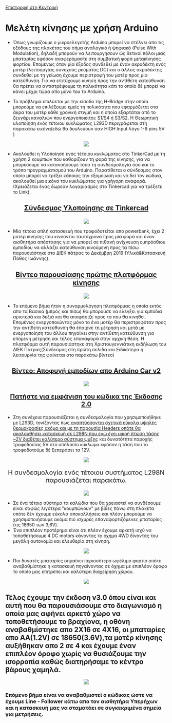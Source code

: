 [Επιστροφή στη Κεντρική](../readme.md)

# Μελέτη κίνησης με χρήση Arduino

- Όπως γνωρίζουμε ο μικροελεγκτής Arduino μπορεί να στέλνει απο τις εξόδους της πλακέτας του σήμα αναλογικό ή ψηφιακό (Pulse With Modulation), δηλαδή μπορούν να λειτουργήσουν ώς θετικοί πόλοι μιας μπαταρίας εφόσον αναφερόμαστε στη συμβατική φορά μετακίνησης φορτίου. Επομένως όταν μία έξοδος συνδεθεί με έναν ακροδέκτη ενός μοτέρ (λειτουργίας συνεχούς ρεύματος DC) και ο άλλος ακροδέκτης συνδεθεί με τη γείωση έχουμε περιστροφή του μοτέρ προς μία κατεύθυνση. Για να επιτύχουμε κίνηση προς την αντίθετη κατεύθυνση θα πρέπει να αντιστρέψουμε τη πολικότητα κάτι το οποίο δέ μπορεί να κάνει μέχρι τώρα απο μόνο του το Arduino.

- Το πρόβλημα επιλύεται με την είσοδο της H-Bridge στην οποία μπορούμε να επιλέξουμε εμείς τη πολικότητα που εφαρμόζεται στα άκρα του μοτέρ κάθε χρονική στιγμή και η οποία εξαρτάται από το ζευγάρι καναλιών που ενεργοποιείται: S1/S4 ή S3/S2. Η Θεωρητική υλοποίηση ενός τέτοιου κυκλώματος L293D περιγράφεται στη παρακάτω εικόνα(εδώ θα δουλεύουν σαν HIGH Input λόγο 1-9 pins 5V )

<p align="center"> <img src="L293D Theory.jpg"> 

- Ακολουθεί η Υλοποίηση ενός τέτοιου κυκλώματος στο TinkerCad με τη χρήση 2 κουμπιών που καθορίζουν τη φορά της κίνησης, για να μπορέσουμε να κατανοήσουμε τόσο τη συνδεσμολογία όσο και το τρόπο προγραμματισμού του Arduino. Παρατίθεται o σύνδεσμος στον οποίο μπορεί να τρέξει κάποιος την εξομοίωση και να δεί τον κώδικα, ακολουθεί μια εικόνα του κυκλώματος για γρήγορη αναφορά.(Χρειάζεται ένας δωρεάν λογαριασμός στο Tinkercad για να τρέξετε το Link).

## <p align="center" > [Σύνδεσμος Υλοποίησης σε Tinkercad](https://www.tinkercad.com/embed/g3JbT8yw19p)
<p align="center"> <img src="2Motors.jpg"> </p>

- Μία τέτοια απλή κατασκευή που τροφοδοτείται απο powerbank, έχει 2 μοτέρ κίνησης που κινούνται ταυτόχρονα προς μία φορά και έναν αισθητήρα απόστασης για να μπορεί σε πιθανή ανίχνευση εμπρόσθιου εμποδίου να αλλάζει κατεύθυνση κινούμενη προς τα πίσω παρουσιάστηκε στο ΔΙΕΚ πάτρας το Δεκέμβρη 2019 (Υλικά&Κατασκευή Πόθος Ιωάννης).

## <p align="center" > [Βίντεο παρουσίασης πρώτης πλατφόρμας κίνησης](https://www.facebook.com/watch/?v=739530876530282) </p>
<p align="center"> <img src="Car V1.jpg"> 


- Το επόμενο βήμα ήταν η συναρμολόγηση πλατφόρμας η οποία εκτός απο τα Βασικά (μπρός και πίσω) θα μπορούσε να ελέγξει για εμπόδια αριστερά και δεξιά και θα αποφάσιζε προς τα που θα κινηθεί. Επομένως ενεργοποιώντας μόνο το ένα μοτέρ θα περιστρεφόταν προς την αντίθετη κατεύθυνση θα έπαιρνε τη μέτρηση και μετά με ενεργοποίηση του άλλου πηγαίνει στην αντίθετη κατεύθυνση για επόμενη μέτρηση και τέλος επαναφορά στην αρχική θέση.
Η πλατφόρμα αυτή παρουσιάστηκε στη Χριστουγεννιάτικη εκδήλωση του ΔΙΕΚ Πάτρας(Σύνδεσμος στη πρώτη σελίδα και Ειδικότερα η λειτουργία της φαίνεται στο παρακάτω βίντεο)

## <p align="center" style="font-size:20px"> [Βίντεο: Αποφυγή εμποδίων απο Arduino Car v2 ](https://www.youtube.com/watch?v=sYD2LIY47uA) </p>
<p align="center"> <img src="Car V2.jpg"> 
<a href="CarV2.txt"><b><p align="center" style="font-size:20px">Πατήστε για εμφάνιση του κώδικα της Έκδοσης 2.0</p></b></a> 

- Στη συνέχεια παρουσιάζεται η συνδεσμολογία που χρησιμοποιήθηκε με L293D, τονίζοντας πως<u> αναπτύσσονται σχετικά εύκολα υψηλές θερμοκρασίες ακόμα και με τη παρουσία Headers οπότε θα ακολουθήσει κατασκευή σε L298N που ενώ έχει μικρή πτώση τάσης ~2V διαθέτει καλύτερο σύστημα ψύξης</u> και δυνατότητα παροχής τροφοδοσίας 5V στο υπόλοιπο κύκλωμα εφόσον η τάση που το τροφοδοτούμε δέ ξεπεράσει τα 12V.

<p align="center"> <img src="L293D Setup.jpg"> </p>
<p align="center" style="font-size:20px">Η συνδεσμολογία ενός τέτοιου συστήματος L298N παρουσιάζεται παρακάτω.</p>
<p align="center"> <img src="L298N Setup.jpg"> 

- Σε ένα τέτοιο σύστημα τα καλώδια που θα χρειαστεί να συνδέσουμε είναι σαφώς λιγότερα  "κουμπώνουν" με βίδες πάνω στη πλακέτα οπότε δέν έχουμε εύκολα αποκολλήσεις και πλέον μπορούμε να χρησιμοποιήσουμε ακόμα πιο ισχυρές επαναφορτιζόμενες μπαταρίες (τις 18650 των 3,6V). 
 - Ένα επιπλέον προτέρημα είναι ότι πλέον έχουμε αρκετή ισχύ να τοποθετήσουμε 4 DC motors κάνοντας το όχημα 4WD δίνοντάς του μεγάλη αυτονομία και ελευθερία στη κίνηση.
<p align="center"> <img src="Car V3.1.jpg"> </p> 


- Πιο δυνατές μπαταρίες σημαίνει περισσότερο ωφέλιμο φορτίο οπότε αναβαθμίστηκε η κατασκευή πηγαίνοντας σε όχημα με επιπλέον όροφο το οποίο μας επιτρέπει και καλύτερη διαχείρηση χώρου.
<p align="center"> <img src="Car V3.2.jpg"> 

## Τέλος έχουμε την έκδοση v3.0 όπου είναι και αυτή που θα παρουσιάσουμε στο διαγωνισμό η οποία μας αφήνει αρκετό χώρο να τοποθετήσουμε το βραχίονα, η οθόνη αναβαθμίστηκε απο 2Χ16 σε 4Χ16, οι μπαταρίες απο AA(1.2V) σε 18650(3.6V),τα μοτέρ κίνησης αυξήθηκαν απο 2 σε 4 και έχουμε έναν επιπλέον όροφο χωρίς να θυσιάζουμε την ισορροπία καθώς διατηρήσαμε το κέντρο βάρους χαμηλά.
<p align="center"> <img src="Car V3.3.jpg"> 

### Επόμενο βήμα είναι να αναβαθμιστεί ο κώδικας ώστε να έχουμε Line - Follower κάτω απο τον αισθητήρα Υπερήχων και η κατασκευή μας να σταματάει σε συγκεκριμένα σημεία για μετρήσεις.


